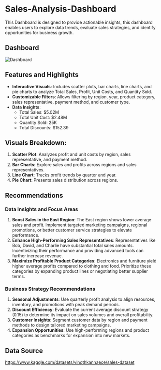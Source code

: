 # Sales-Analysis-Dashboard
This Dashboard is designed to provide actionable insights, this dashboard enables users to explore data trends, evaluate sales strategies, and identify opportunities for business growth.
## Dashboard
![Dashboard](https://github.com/omar038/Sales-Analysis-Dashboard/blob/main/Photos/FinancialSalesDashboard-ezgif.com-effects.gif)

## Features and Highlights

- **Interactive Visuals**: Includes scatter plots, bar charts, line charts, and pie charts to analyze Total Sales, Profit, Unit Costs, and Quantity Sold.
- **Customizable Filters**: Allows filtering by region, year, product category, sales representative, payment method, and customer type.
- **Data Insights**:
  - Total Sales: $5.02M
  - Total Unit Cost: $2.48M
  - Quantity Sold: 25K
  - Total Discounts: $152.39

## Visuals Breakdown:

1. **Scatter Plot**: Analyzes profit and unit costs by region, sales representative, and payment method.
2. **Bar Charts**: Explore sales and profits across regions and sales representatives.
3. **Line Chart**: Tracks profit trends by quarter and year.
4. **Pie Chart**: Presents sales distribution across regions.


## Recommendations 

### **Data Insights and Focus Areas**
1. **Boost Sales in the East Region**: The East region shows lower average sales and profit. Implement targeted marketing campaigns, regional promotions, or better customer service strategies to elevate performance.
2. **Enhance High-Performing Sales Representatives**: Representatives like Bob, David, and Charlie have substantial total sales amounts. Incentivizing their performance and providing advanced tools can further increase revenue.
3. **Maximize Profitable Product Categories**: Electronics and furniture yield higher average profits compared to clothing and food. Prioritize these categories by expanding product lines or negotiating better supplier terms.




### **Business Strategy Recommendations**
1. **Seasonal Adjustments**: Use quarterly profit analysis to align resources, inventory, and promotions with peak demand periods.
2. **Discount Efficiency**: Evaluate the current average discount strategy (0.15) to determine its impact on sales volumes and overall profitability.
3. **Customer Insights**: Segment customer data by region and payment methods to design tailored marketing campaigns.
4. **Expansion Opportunities**: Use high-performing regions and product categories as benchmarks for expansion into new markets.





## Data Source
https://www.kaggle.com/datasets/vinothkannaece/sales-dataset
